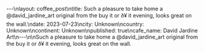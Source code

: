 ---\nlayout: coffee_post\ntitle: Such a pleasure to take home a @david_jardine_art original from the buy it or ð¥ it evening, looks great on the wall.\ndate: 2023-07-23\ncity: Unknown\ncountry: Unknown\ncontinent: Unknown\npublished: true\ncafe_name: David Jardine Art\n---\n\nSuch a pleasure to take home a @david_jardine_art original from the buy it or ð¥ it evening, looks great on the wall.